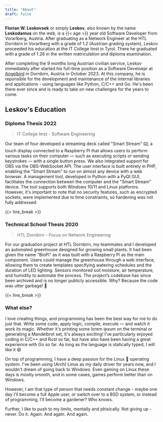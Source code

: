 ```yaml
---
title: "About"
draft: false
---
```


**Florian W. Leskovsek** or simply **Leskov**, also known by the name **Leskodamus** on the web, is a {{< age >}} year old Software Developer from Vorarlberg, Austria. After graduating as a Network Engineer at the HTL Dornbirn in Vorarlberg with a grade of 1.2 (Austrian grading system), Leskov proceeded his education at the IT College Imst in Tyrol. There he graduated with a grade of 1.28 in the written matriculation and diploma examination.

After completing the 9 months long Austrian civilian service, Leskov immediately after started his full-time position as a Software Develoepr at [Angelbird](https://www.angelbird.com/) in Dornbirn, Austria in October 2023. At this company, he is reponsible for the development and maintanance of the internal libraries and applications - using languages like Python, C/C++ and Go. He's been there ever since and is ready to take on new challenges for the years to come.

## Leskov's Education

### Diploma Thesis 2022

> IT College Imst - Software Engineering

Our team of four developed a streaming deck called "Smart Stream" :keyboard:, a touch display connected to a Raspberry Pi that allows users to perform various tasks on their computer — such as executing scripts or sending keystrokes — with a single button press. We also integrated support for OBS via the OBS-WebSocket API. The user interface is built entirely in PHP, enabling the "Smart Stream" to run on almost any device with a web browser. A management tool, developed in Python with a PyQt GUI, facilitates the connection between the computer and the "Smart Stream" device. The tool supports both Windows 10/11 and Linux platforms. However, it's important to note that no security features, such as encrypted sockets, were implemented due to time constraints, so hardening was not fully addressed.

{{< line_break >}}

### Technical School Thesis 2020

> HTL Dornbirn - Focus on Network Engineering

For our graduation project at HTL Dornbirn, my teammates and I developed an automated greenhouse designed for growing small plants. It had been given the name "BioPi" as it was built with a Raspberry Pi as the main component. Users could manage the greenhouse through a web interface, allowing them to create templates specifying watering schedules and the duration of LED lighting. Sensors monitored soil moisture, air temperature, and humidity to automate the process. The project’s codebase has since been archived and is no longer publicly accessible. Why? Because the code was utter garbage! :shit:

{{< line_break >}}

### What else?

I love creating things, and programming has been the best way for me to do just that. Write some code, apply logic, compile, execute — and watch it work its magic. Whether it's printing some lorem ipsum on the terminal or generating a Mandelbrot set, it's always exciting! I’ve particularly enjoyed coding in C/C++ and Rust so far, but have also have been having a great experience with Go so far. As long as the language is statically typed, I will like it :smile: 

On top of programming, I have a deep passion for the Linux :penguin: operating system. I've been using (Arch) Linux as my daily driver for years now, and I wouldn't dream of going back to Windows. Even gaming on Linux these days is mostly smooth, and in some cases, games perform better than on Windows.

However, I am that type of person that needs constant change - maybe one day I'll become a full Apple user, or switch over to a BSD system, or instead of programming, I'll become a gardener? Who knows.

Further, I like to push to my limits, mentally and phisically. Not giving up - never. Do it. Again. And again. And again.


